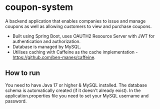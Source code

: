 # coupon-system

A backend application that enables companies to issue and manage coupons as well as allowing customers to view and purchase coupons.
* Built using Spring Boot, uses OAUTH2 Resource Server with JWT for authentication and authorization. 
* Database is managed by MySQL.
* Utilises caching with Caffeine as the cache implementation - https://github.com/ben-manes/caffeine.

## How to run

You need to have Java 17 or higher & MySQL installed. 
The database schema is automatically created (if it doesn't already exist).
In the application.properties file you need to set your MySQL username and password.
